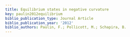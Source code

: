 ```yaml
---
title: Equilibrium states in negative curvature
key: paulin2012equilibrium
biblio_publication_type: Journal Article
biblio_publication_year: '2012'
biblio_authors: Paulin, F.; Pollicott, M.; Schapira, B.
---
```

